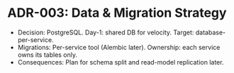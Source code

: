 # ADR-003: Data & Migration Strategy
- Decision: PostgreSQL. Day-1: shared DB for velocity. Target: database-per-service.
- Migrations: Per-service tool (Alembic later). Ownership: each service owns its tables only.
- Consequences: Plan for schema split and read-model replication later.